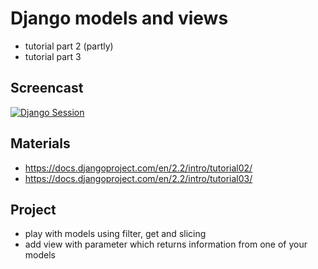 # Django models and views
- tutorial part 2 (partly)
- tutorial part 3

## Screencast
[![Django Session](http://img.youtube.com/vi/6qLUjnSSsqQ/0.jpg)](http://www.youtube.com/watch?v=6qLUjnSSsqQ "Django Python Session")


## Materials
- https://docs.djangoproject.com/en/2.2/intro/tutorial02/
- https://docs.djangoproject.com/en/2.2/intro/tutorial03/

## Project
- play with models using filter, get and slicing
- add view with parameter which returns information from one of your models